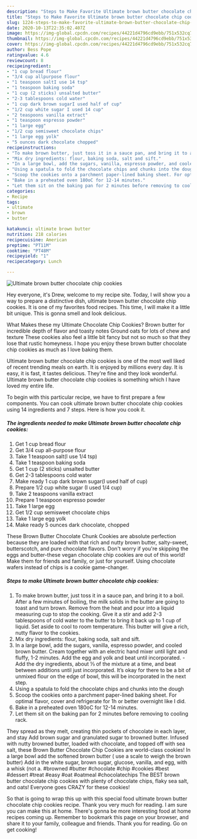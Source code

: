 ```yaml
---
description: "Steps to Make Favorite Ultimate brown butter chocolate chip cookies"
title: "Steps to Make Favorite Ultimate brown butter chocolate chip cookies"
slug: 1224-steps-to-make-favorite-ultimate-brown-butter-chocolate-chip-cookies
date: 2020-10-13T22:35:02.407Z
image: https://img-global.cpcdn.com/recipes/44221d4796cd9ebb/751x532cq70/ultimate-brown-butter-chocolate-chip-cookies-recipe-main-photo.jpg
thumbnail: https://img-global.cpcdn.com/recipes/44221d4796cd9ebb/751x532cq70/ultimate-brown-butter-chocolate-chip-cookies-recipe-main-photo.jpg
cover: https://img-global.cpcdn.com/recipes/44221d4796cd9ebb/751x532cq70/ultimate-brown-butter-chocolate-chip-cookies-recipe-main-photo.jpg
author: Bess Pope
ratingvalue: 4.6
reviewcount: 8
recipeingredient:
- "1 cup bread flour"
- "3/4 cup allpurpose flour"
- "1 teaspoon saltI use 14 tsp"
- "1 teaspoon baking soda"
- "1 cup (2 sticks) unsalted butter"
- "2-3 tablespoons cold water"
- "1 cup dark brown sugarI used half of cup"
- "1/2 cup white sugar I used 14 cup"
- "2 teaspoons vanilla extract"
- "1 teaspoon espresso powder"
- "1 large egg"
- "1/2 cup semisweet chocolate chips"
- "1 large egg yolk"
- "5 ounces dark chocolate chopped"
recipeinstructions:
- "To make brown butter, just toss it in a sauce pan, and bring it to a boil. After a few minutes of boiling, the milk solids in the butter are going to toast and turn brown. Remove from the heat and pour into a liquid measuring cup to stop the cooking. Give it a stir and add 2-3 tablespoons of cold water to the butter to bring it back up to 1 cup of liquid. Set aside to cool to room temperature. This butter will give a rich, nutty flavor to the cookies."
- "Mix dry ingredients: flour, baking soda, salt and sift."
- "In a large bowl, add the sugars, vanilla, espresso powder, and cooled brown butter. Cream together with an electric hand mixer until light and fluffy, 1-2 minutes. Add the egg and yolk and beat until incorporated. Add the dry ingredients, about ⅓ of the mixture at a time, and beat between additions until just incorporated. It’s okay for there to be a bit of unmixed flour on the edge of bowl, this will be incorporated in the next step."
- "Using a spatula to fold the chocolate chips and chunks into the dough"
- "Scoop the cookies onto a parchment paper-lined baking sheet. For optimal flavor, cover and refrigerate for 1h or better overnight like I did."
- "Bake in a preheated oven 180oC for 12-14 minutes."
- "Let them sit on the baking pan for 2 minutes before removing to cooling rack."
categories:
- Recipe
tags:
- ultimate
- brown
- butter

katakunci: ultimate brown butter 
nutrition: 218 calories
recipecuisine: American
preptime: "PT11M"
cooktime: "PT48M"
recipeyield: "1"
recipecategory: Lunch

---
```



![Ultimate brown butter chocolate chip cookies](https://img-global.cpcdn.com/recipes/44221d4796cd9ebb/751x532cq70/ultimate-brown-butter-chocolate-chip-cookies-recipe-main-photo.jpg)

Hey everyone, it's Drew, welcome to my recipe site. Today, I will show you a way to prepare a distinctive dish, ultimate brown butter chocolate chip cookies. It is one of my favorites food recipes. This time, I will make it a little bit unique. This is gonna smell and look delicious.

What Makes these my Ultimate Chocolate Chip Cookies? Brown butter for incredible depth of flavor and toasty notes Ground oats for lots of chew and texture These cookies also feel a little bit fancy but not so much so that they lose that rustic homeyness. I hope you enjoy these brown butter chocolate chip cookies as much as I love baking them.

Ultimate brown butter chocolate chip cookies is one of the most well liked of recent trending meals on earth. It is enjoyed by millions every day. It is easy, it is fast, it tastes delicious. They're fine and they look wonderful. Ultimate brown butter chocolate chip cookies is something which I have loved my entire life.


To begin with this particular recipe, we have to first prepare a few components. You can cook ultimate brown butter chocolate chip cookies using 14 ingredients and 7 steps. Here is how you cook it.

<!--inarticleads1-->

##### The ingredients needed to make Ultimate brown butter chocolate chip cookies:

1. Get 1 cup bread flour
1. Get 3/4 cup all-purpose flour
1. Take 1 teaspoon salt(I use 1/4 tsp)
1. Take 1 teaspoon baking soda
1. Get 1 cup (2 sticks) unsalted butter
1. Get 2-3 tablespoons cold water
1. Make ready 1 cup dark brown sugar(I used half of cup)
1. Prepare 1/2 cup white sugar (I used 1/4 cup)
1. Take 2 teaspoons vanilla extract
1. Prepare 1 teaspoon espresso powder
1. Take 1 large egg
1. Get 1/2 cup semisweet chocolate chips
1. Take 1 large egg yolk
1. Make ready 5 ounces dark chocolate, chopped


These Brown Butter Chocolate Chunk Cookies are absolute perfection because they are loaded with that rich and nutty brown butter, salty-sweet, butterscotch, and pure chocolate flavors. Don&#39;t worry if you&#39;re skipping the eggs and butter-these vegan chocolate chip cookies are out of this world! Make them for friends and family, or just for yourself. Using chocolate wafers instead of chips is a cookie game-changer. 

<!--inarticleads2-->

##### Steps to make Ultimate brown butter chocolate chip cookies:

1. To make brown butter, just toss it in a sauce pan, and bring it to a boil. After a few minutes of boiling, the milk solids in the butter are going to toast and turn brown. Remove from the heat and pour into a liquid measuring cup to stop the cooking. Give it a stir and add 2-3 tablespoons of cold water to the butter to bring it back up to 1 cup of liquid. Set aside to cool to room temperature. This butter will give a rich, nutty flavor to the cookies.
1. Mix dry ingredients: flour, baking soda, salt and sift.
1. In a large bowl, add the sugars, vanilla, espresso powder, and cooled brown butter. Cream together with an electric hand mixer until light and fluffy, 1-2 minutes. Add the egg and yolk and beat until incorporated. - Add the dry ingredients, about ⅓ of the mixture at a time, and beat between additions until just incorporated. It’s okay for there to be a bit of unmixed flour on the edge of bowl, this will be incorporated in the next step.
1. Using a spatula to fold the chocolate chips and chunks into the dough
1. Scoop the cookies onto a parchment paper-lined baking sheet. For optimal flavor, cover and refrigerate for 1h or better overnight like I did.
1. Bake in a preheated oven 180oC for 12-14 minutes.
1. Let them sit on the baking pan for 2 minutes before removing to cooling rack.


They spread as they melt, creating thin pockets of chocolate in each layer, and stay Add brown sugar and granulated sugar to browned butter. Infused with nutty browned butter, loaded with chocolate, and topped off with sea salt, these Brown Butter Chocolate Chip Cookies are world-class cookies! In a large bowl add the softened brown butter ( use a scale to weigh the brown butter) Add in the white sugar, brown sugar, glucose, vanilla, and egg, with a whisk (not a. #browned #butter #chocolate #chip #cookies #best #dessert #treat #easy #oat #oatmeal #chocolatechips The BEST brown butter chocolate chip cookies with plenty of chocolate chips, flaky sea salt, and oats! Everyone goes CRAZY for these cookies! 

So that is going to wrap this up with this special food ultimate brown butter chocolate chip cookies recipe. Thank you very much for reading. I am sure you can make this at home. There's gonna be more interesting food at home recipes coming up. Remember to bookmark this page on your browser, and share it to your family, colleague and friends. Thank you for reading. Go on get cooking!

